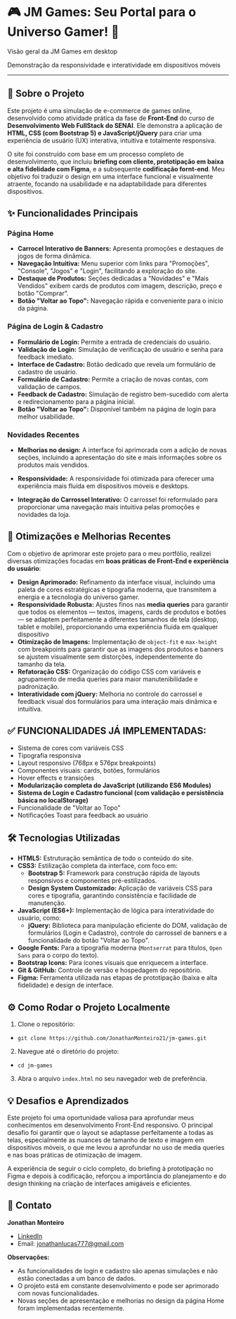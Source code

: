 # 🎮 JM Games: Seu Portal para o Universo Gamer! 🚀

Visão geral da JM Games em desktop

Demonstração da responsividade e interatividade em dispositivos móveis

---

## 📄 Sobre o Projeto

Este projeto é uma simulação de e-commerce de games online, desenvolvido como atividade prática da fase de **Front-End** do curso de **Desenvolvimento Web FullStack do SENAI**. Ele demonstra a aplicação de **HTML, CSS (com Bootstrap 5) e JavaScript/jQuery** para criar uma experiência de usuário (UX) interativa, intuitiva e totalmente responsiva.

O site foi construído com base em um processo completo de desenvolvimento, que incluiu **briefing com cliente, prototipação em baixa e alta fidelidade com Figma**, e a subsequente **codificação fornt-end**. Meu objetivo foi traduzir o design em uma interface funcional e visualmente atraente, focando na usabilidade e na adaptabilidade para diferentes dispositivos.

## ✨ Funcionalidades Principais

### Página Home

- **Carrocel Interativo de Banners:** Apresenta promoções e destaques de jogos de forma dinâmica.
- **Navegação Intuitiva:** Menu superior com links para "Promoções", "Console", "Jogos" e "Login", facilitando a exploração do site.
- **Destaque de Produtos:** Seções dedicadas a "Novidades" e "Mais Vendidos" exibem cards de produtos com imagem, descrição, preço e botão "Comprar".
- **Botão "Voltar ao Topo":** Navegação rápida e conveniente para o início da página.

### Página de Login & Cadastro  

- **Formulário de Login:** Permite a entrada de credenciais do usuário.
- **Validação de Login:** Simulação de verificação de usuário e senha para feedback imediato.
- **Interface de Cadastro:** Botão dedicado que revela um formulário de cadastro de usuário.
- **Formulário de Cadastro:** Permite a criação de novas contas, com validação de campos.
- **Feedback de Cadastro:** Simulação de registro bem-sucedido com alerta e redirecionamento para a página inicial.
- **Botão "Voltar ao Topo":** Disponível também na página de login para melhor usabilidade.

### Novidades Recentes

- **Melhorias no design:** A interface foi aprimorada com a adição de novas seções, incluindo a apresentação do site e mais informações sobre os produtos mais vendidos.
- **Responsividade:** A responsividade foi otimizada para oferecer uma experiência mais fluída em dispositivos móveis e desktops.

- **Integração do Carrossel Interativo:** O carrossel foi reformulado para proporcionar uma navegação mais intuitiva pelas promoções e novidades da loja.

## 🚀 Otimizações e Melhorias Recentes

Com o objetivo de aprimorar este projeto para o meu portfólio, realizei diversas otimizações focadas em **boas práticas de Front-End e experiência do usuário**:

- **Design Aprimorado:** Refinamento da interface visual, incluindo uma paleta de cores estratégicas e tipografia moderna, que transmitem a energia e a tecnologia do universo gamer.
- **Responsividade Robusta:** Ajustes finos nas **media queries** para garantir que todos os elementos — textos, imagens, cards de produtos e botões — se adaptem perfeitamente a diferentes tamanhos de tela (desktop, tablet e mobile), proporcionando uma experiência fluida em qualquer dispositivo
- **Otimização de Imagens:** Implementação de `object-fit` e `max-height` com breakpoints para garantir que as imagens dos produtos e banners se ajustem visualmente sem distorções, independentemente do tamanho da tela.
- **Refatoração CSS:** Organização do código CSS com variáveis e agrupamento de media queries para maior manutenibilidade e padronização.
- **Interatividade com jQuery:** Melhoria no controle do carrossel e feedback visual dos formulários para uma interação mais dinâmica e intuitiva.

## ✅ **FUNCIONALIDADES JÁ IMPLEMENTADAS:**

- Sistema de cores com variáveis CSS
- Tipografia responsiva
- Layout responsivo (768px e 576px breakpoints)
- Componentes visuais: cards, botões, formulários
- Hover effects e transições
- **Modularização completa do JavaScript (utilizando ES6 Modules)**
- **Sistema de Login e Cadastro funcional (com validação e persistência básica no localStorage)**
- Funcionalidade de "Voltar ao Topo"
- Notificações Toast para feedback ao usuário

## 🛠️ Tecnologias Utilizadas

- **HTML5:** Estruturação semântica de todo o conteúdo do site.
- **CSS3:** Estilização completa da interface, com foco em:
  - **Bootstrap 5:** Framework para construção rápida de layouts responsivos e componentes pré-estilizados.
  - **Design System Customizado:** Aplicação de variáveis CSS para cores e tipografia, garantindo consistência e facilidade de manutenção.
- **JavaScript (ES6+):** Implementação de lógica para interatividade do usuário, como:
  - **jQuery:** Biblioteca para manipulação eficiente do DOM, validação de formulários (Login e Cadastro), controle do carrossel de banners e a funcionalidade do botão "Voltar ao Topo".
- **Google Fonts:** Para a tipografia moderna (`Montserrat` para títulos, `Open Sans` para o corpo do texto).
- **Bootstrap Icons:** Para ícones visuais que enriquecem a interface.
- **Git & GitHub:** Controle de versão e hospedagem do repositório.
- **Figma:** Ferramenta utilizada nas etapas de prototipação (baixa e alta fidelidade) e design de interface.

## ⚙️ Como Rodar o Projeto Localmente

1. Clone o repositório:

- `git clone https://github.com/JonathanMonteiro21/jm-games.git`

2. Navegue até o diretório do projeto:

- `cd jm-games`

3. Abra o arquivo `index.html` no seu navegador web de preferência.

## 💡 Desafios e Aprendizados

Este projeto foi uma oportunidade valiosa para aprofundar meus conhecimentos em desenvolvimento Front-End responsivo. O principal desafio foi garantir que o layout se adaptasse perfeitamente a todas as telas, especialmente as nuances de tamanho de texto e imagem em dispositivos móveis, o que me levou a aprofundar no uso de media queries e nas boas práticas de otimização de imagem.

A experiência de seguir o ciclo completo, do briefing à prototipação no Figma e depois à codificação, reforçou a importância do planejamento e do design thinking na criação de interfaces amigáveis e eficientes.

## 📧 Contato

**Jonathan Monteiro**

- [LinkedIn](https://www.linkedin.com/in/jonathan-lucas-34684a1a4)
- Email: jonathanlucas777@gmail.com


**Observações:**

- As funcionalidades de login e cadastro são apenas simulações e não estão conectadas a um banco de dados.
- O projeto está em constante desenvolvimento e pode ser aprimorado com novas funcionalidades.
- Novas seções de apresentação e melhorias no design da página Home foram implementadas recentemente.
